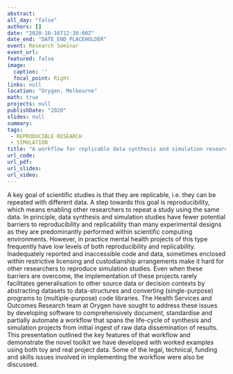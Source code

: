 ```yaml
---
abstract: 
all_day: "false"
authors: []
date: "2020-10-16T12:30:00Z"
date_end: "DATE_END_PLACEHOLDER"
event: Research Seminar
event_url: 
featured: false
image:
  caption: ''
  focal_point: Right
links: null
location: "Orygen, Melbourne"
math: true
projects: null
publishDate: "2020"
slides: null
summary: 
tags: 
 - REPRODUCIBLE RESEARCH
 - SIMULATION
title: "A workflow for replicable data synthesis and simulation research in mental health"
url_code: 
url_pdf: 
url_slides: 
url_video: 
---
```


A key goal of scientific studies is that they are replicable, i.e. they can be repeated with different data. A step towards this goal is reproducibility, which means enabling other researchers to repeat a study using the same data. In principle, data synthesis and simulation studies have fewer potential barriers to reproducibility and replicability than many experimental designs as they are predominantly performed within scientific computing environments. However, in practice mental health projects of this type frequently have low levels of both reproducibility and replicability. Inadequately reported and inaccessible code and data, sometimes enclosed within restrictive licensing and custodianship arrangements make it hard for other researchers to reproduce simulation studies. Even when these barriers are overcome, the implementation of these projects rarely facilitates generalisation to other source data or decision contexts by abstracting datasets to data-structures and  converting (single-purpose) programs to (multiple-purpose) code libraries. The Health Services and Outcomes Research team at Orygen have sought to address these issues by developing software to comprehensively document, standardise and partially automate a workflow that spans the life-cycle of synthesis and simulation projects from initial ingest of raw data dissemination of results. This presentation outlined the key features of that workflow and demonstrate the novel toolkit we have developed with worked examples using both toy and real project data. Some of the legal, technical, funding and skills issues involved in implementing the workflow were also be discussed.
